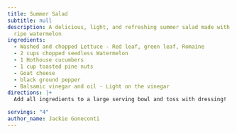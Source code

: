 ```yaml
---
title: Summer Salad
subtitle: null
description: A delicious, light, and refreshing summer salad made with perfectly
  ripe watermelon
ingredients:
  - Washed and chopped Lettuce - Red leaf, green leaf, Romaine
  - 2 cups chopped seedless Watermelon
  - 1 Hothouse cucumbers
  - 1 cup toasted pine nuts
  - Goat cheese
  - black ground pepper
  - Balsamic vinegar and oil - Light on the vinegar
directions: |+
  Add all ingredients to a large serving bowl and toss with dressing!

servings: "4"
author_name: Jackie Goneconti
---
```

